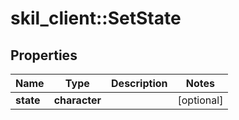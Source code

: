 # skil_client::SetState

## Properties
Name | Type | Description | Notes
------------ | ------------- | ------------- | -------------
**state** | **character** |  | [optional] 


